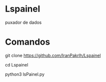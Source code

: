 # Lspainel
puxador de dados
# Comandos 
git clone https://github.com/IranPakrlh/Lspainel

cd Lspainel

python3 lsPainel.py

